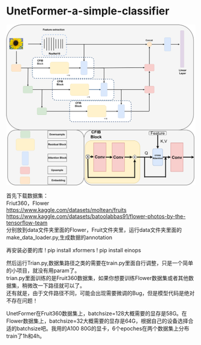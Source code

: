 # UnetFormer-a-simple-classifier


![UnetFormer](https://github.com/Lioely/UnetFormer-a-simple-classifier/blob/main/unetformer.png)


首先下载数据集：\
Friut360，Flower\
https://www.kaggle.com/datasets/moltean/fruits \
https://www.kaggle.com/datasets/batoolabbas91/flower-photos-by-the-tensorflow-team \
分别放到data文件夹里面的Flower，Fruit文件夹里，运行data文件夹里面的make_data_loader.py,生成数据的annotation

再安装必要的库
! pip install xformers
! pip install einops


然后运行Trian.py,数据集路径之类的需要在train.py里面自行调整，只是一个简单的小项目，就没有用param了。\
trian.py里面训练的是Fruit360数据集，如果你想要训练Flower数据集或者其他数据集，稍微改一下路径就可以了。\
还有就是，由于文件路径不同，可能会出现需要微调的Bug，但是模型代码是绝对不存在问题！

UnetFormer在Fruit360数据集上，batchsize=128大概需要的显存是58G。在Flower数据集上，batchsize=32大概需要的显存是64G，根据自己的设备选择合适的batchsize吧。我用的A100 80G的显卡，6个epoches在两个数据集上分布train了1h和4h。


